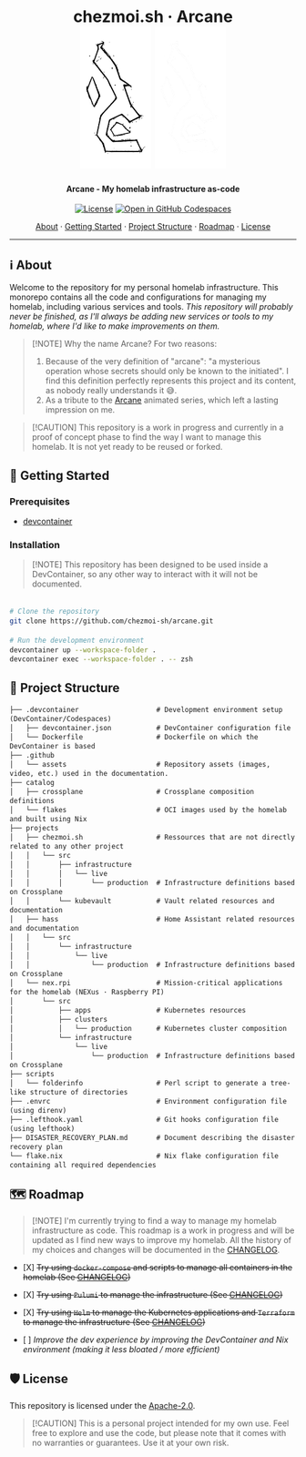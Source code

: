 <!-- markdownlint-disable MD033 -->

<h1 align="center">
  chezmoi.sh · Arcane
  <br/>

  <img src=".github/assets/arcane-logo.light.png#gh-light-mode-only" alt="Arcane Logo" height="250" />
  <img src=".github/assets/arcane-logo.dark.png#gh-dark-mode-only" alt="Arcane Logo" height="250" />
</h1>

<h4 align="center">Arcane - My homelab infrastructure as-code</h4>

<div align="center">

[![License](https://img.shields.io/badge/License-Apache_2.0-blue?logo=git\&logoColor=white\&logoWidth=20)](LICENSE)
[![Open in GitHub Codespaces](https://img.shields.io/badge/Open_in_Github_Codespace-black?logo=github)](https://github.com/codespaces/new?hide_repo_select=true\&ref=poc/pulumi-alt\&repo=737828332)

<!-- trunk-ignore-begin(markdown-link-check) -->

<a href="#ℹ%EF%B8%8F-about">About</a> · <a href="#-getting-started">Getting Started</a> · <a href="#-project-structure">Project Structure</a> · <a href="#%EF%B8%8F-roadmap">Roadmap</a> · <a href="#%EF%B8%8F-license">License</a>

<!-- trunk-ignore-end(markdown-link-check) -->

</div>

***

<!-- markdownlint-enable MD033 -->

## ℹ️ About

Welcome to the repository for my personal homelab infrastructure. This monorepo contains all the code and configurations for managing
my homelab, including various services and tools.
*This repository will probably never be finished, as I'll always be adding new services or tools to my homelab, where I'd like to make
improvements on them.*

> \[!NOTE]
> Why the name Arcane? For two reasons:
>
> 1. Because of the very definition of "arcane": "a mysterious operation whose secrets should only be known to the initiated".
>    I find this definition perfectly represents this project and its content, as nobody really understands it 😅.
> 2. As a tribute to the [Arcane](https://www.arcane.com/) animated series, which left a lasting impression on me.

> \[!CAUTION]
> This repository is a work in progress and currently in a proof of concept phase to find the way I want to manage this homelab.
> It is not yet ready to be reused or forked.

## 🚀 Getting Started

### Prerequisites

* [devcontainer](https://github.com/devcontainers/cli)

### Installation

> \[!NOTE]
> This repository has been designed to be used inside a DevContainer, so any other
> way to interact with it will not be documented.

```bash

# Clone the repository
git clone https://github.com/chezmoi-sh/arcane.git

# Run the development environment
devcontainer up --workspace-folder .
devcontainer exec --workspace-folder . -- zsh
```

## 📁 Project Structure

```plaintext
├── .devcontainer                   # Development environment setup (DevContainer/Codespaces)
│   ├── devcontainer.json           # DevContainer configuration file
│   └── Dockerfile                  # Dockerfile on which the DevContainer is based
├── .github
│   └── assets                      # Repository assets (images, video, etc.) used in the documentation.
├── catalog
│   ├── crossplane                  # Crossplane composition definitions
│   └── flakes                      # OCI images used by the homelab and built using Nix
├── projects
│   ├── chezmoi.sh                  # Ressources that are not directly related to any other project
│   │   └── src
│   │       ├── infrastructure
│   │       │   └── live
│   │       │       └── production  # Infrastructure definitions based on Crossplane
│   │       └── kubevault           # Vault related resources and documentation
│   ├── hass                        # Home Assistant related resources and documentation
│   │   └── src
│   │       └── infrastructure
│   │           └── live
│   │               └── production  # Infrastructure definitions based on Crossplane
│   └── nex.rpi                     # Mission-critical applications for the homelab (NEXus · Raspberry PI)
│       └── src
│           ├── apps                # Kubernetes resources
│           ├── clusters
│           │   └── production      # Kubernetes cluster composition
│           └── infrastructure
│               └── live
│                   └── production  # Infrastructure definitions based on Crossplane
├── scripts
│   └── folderinfo                  # Perl script to generate a tree-like structure of directories
├── .envrc                          # Environment configuration file (using direnv)
├── .lefthook.yaml                  # Git hooks configuration file (using lefthook)
├── DISASTER_RECOVERY_PLAN.md       # Document describing the disaster recovery plan
└── flake.nix                       # Nix flake configuration file containing all required dependencies
```

## 🗺️ Roadmap

> \[!NOTE]
> I'm currently trying to find a way to manage my homelab infrastructure as code. This roadmap is a work in progress and
> will be updated as I find new ways to improve my homelab. All the history of my choices and changes will be documented
> in the [CHANGELOG](./CHANGELOG.md).

* \[X] ~~Try using `docker-compose` and scripts to manage all containers in the homelab (See [CHANGELOG](./CHANGELOG.md#stone-age-2023-2024---a0))~~

* \[X] ~~Try using `Pulumi` to manage the infrastructure (See [CHANGELOG](./CHANGELOG.md#bronze-age-2024-2024---a1))~~

* \[X] ~~Try using `Helm` to manage the Kubernetes applications and `Terraform` to manage the infrastructure (See [CHANGELOG](./CHANGELOG.md#iron-age-2024-2024---a2))~~

* \[ ] *Improve the dev experience by improving the DevContainer and Nix environment (making it less bloated / more efficient)*

## 🛡️ License

This repository is licensed under the [Apache-2.0](LICENSE).

> \[!CAUTION]
> This is a personal project intended for my own use. Feel free to explore and use the code,
> but please note that it comes with no warranties or guarantees. Use it at your own risk.
